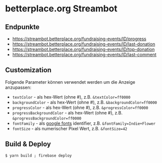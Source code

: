# betterplace.org Streambot

## Endpunkte

- https://streambot.betterplace.org/fundraising-events/ID/progress
- https://streambot.betterplace.org/fundraising-events/ID/last-donation
- https://streambot.betterplace.org/fundraising-events/ID/top-donation
- https://streambot.betterplace.org/fundraising-events/ID/last-comment

## Customization

Folgende Parameter können verwendet werden um die Anzeige anzupassen:

- `textColor` - als hex-Wert (ohne #), z.B. `&textColor=ff0000`
- `backgroundColor` - als hex-Wert (ohne #), z.B. `&backgroundColor=ff0000`
- `progressColor` - als hex-Wert (ohne #), z.B. `&progressColor=ff0000`
- `progressBackgroundColor` - als hex-Wert (ohne #), z.B. `&progressBackgroundColor=ff0000`
- `fontFamily` - als [google fonts](https://fonts.google.com/) identifier, z.B. `&fontFamily=Indie+Flower`
- `fontSize` - als numerischer Pixel Wert, z.B. `&fontSize=42`

## Build & Deploy

```
$ yarn build ; firebase deploy
```
